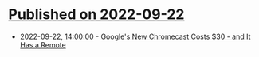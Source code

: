 # [Published on 2022-09-22](index.md)

* [2022-09-22, 14:00:00](https://tech.slashdot.org/story/22/09/22/1327228/googles-new-chromecast-costs-30---and-it-has-a-remote?utm_source=rss1.0mainlinkanon&utm_medium=feed) - [Google's New Chromecast Costs $30 - and It Has a Remote](https://tech.slashdot.org/story/22/09/22/1327228/googles-new-chromecast-costs-30---and-it-has-a-remote?utm_source=rss1.0mainlinkanon&utm_medium=feed)
